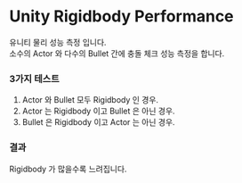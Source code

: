 # Unity Rigidbody Performance

유니티 물리 성능 측정 입니다.  
소수의 Actor 와 다수의 Bullet 간에 충돌 체크 성능 측정을 합니다.  

### 3가지 테스트  

1. Actor 와 Bullet 모두 Rigidbody 인 경우.  
2. Actor 는 Rigidbody 이고 Bullet 은 아닌 경우.
3. Bullet 은 Rigidbody 이고 Actor 는 아닌 경우.

### 결과  
Rigidbody 가 많을수록 느려집니다.
